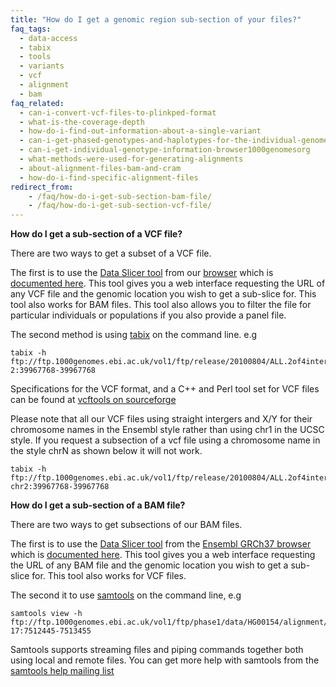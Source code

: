 ```yaml
---
title: "How do I get a genomic region sub-section of your files?"
faq_tags:
  - data-access
  - tabix
  - tools
  - variants
  - vcf
  - alignment
  - bam
faq_related:
  - can-i-convert-vcf-files-to-plinkped-format
  - what-is-the-coverage-depth
  - how-do-i-find-out-information-about-a-single-variant
  - can-i-get-phased-genotypes-and-haplotypes-for-the-individual-genomes
  - can-i-get-individual-genotype-information-browser1000genomesorg
  - what-methods-were-used-for-generating-alignments
  - about-alignment-files-bam-and-cram
  - how-do-i-find-specific-alignment-files
redirect_from:
    - /faq/how-do-i-get-sub-section-bam-file/
    - /faq/how-do-i-get-sub-section-vcf-file/
---
```


**How do I get a sub-section of a VCF file?**

There are two ways to get a subset of a VCF file.

The first is to use the [Data Slicer tool]({{site.browser_url}}/tools.html) from our [browser]({{site.browser_url}}/) which is [documented here](/data-slicer). This tool gives you a web interface requesting the URL of any VCF file and the genomic location you wish to get a sub-slice for. This tool also works for BAM files. This tool also allows you to filter the file for particular individuals or populations if you also provide a panel file.

The second method is using [tabix](http://sourceforge.net/projects/samtools/files/tabix/) on the command line. e.g 

    tabix -h ftp://ftp.1000genomes.ebi.ac.uk/vol1/ftp/release/20100804/ALL.2of4intersection.20100804.genotypes.vcf.gz 2:39967768-39967768

Specifications for the VCF format, and a C++ and Perl tool set for VCF files can be found at [vcftools on sourceforge](http://vcftools.sourceforge.net/)

Please note that all our VCF files using straight intergers and X/Y for their chromosome names in the Ensembl style rather than using chr1 in the UCSC style. If you request a subsection of a vcf file using a chromosome name in the style chrN as shown below it will not work.

    tabix -h ftp://ftp.1000genomes.ebi.ac.uk/vol1/ftp/release/20100804/ALL.2of4intersection.20100804.genotypes.vcf.gz chr2:39967768-39967768
    
 **How do I get a sub-section of a BAM file?**

There are two ways to get subsections of our BAM files.

The first is to use the [Data Slicer tool](http://grch37.ensembl.org/Homo_sapiens/Tools/DataSlicer) from the [Ensembl GRCh37 browser](http://grch37.ensembl.org/index.html) which is [documented here](/data-slicer). This tool gives you a web interface requesting the URL of any BAM file and the genomic location you wish to get a sub-slice for. This tool also works for VCF files.

The second it to use [samtools](http://samtools.sourceforge.net/) on the command line, e.g

    samtools view -h ftp://ftp.1000genomes.ebi.ac.uk/vol1/ftp/phase1/data/HG00154/alignment/HG00154.mapped.ILLUMINA.bwa.GBR.low_coverage.20101123.bam 17:7512445-7513455

Samtools supports streaming files and piping commands together both using local and remote files. You can get more help with samtools from the [samtools help mailing list](http://sourceforge.net/mail/?group_id=246254) 
